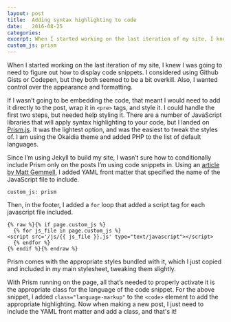 ```yaml
---
layout: post
title:  Adding syntax highlighting to code
date:   2016-08-25
categories:
excerpt: When I started working on the last iteration of my site, I knew I was going to need to figure out how to display code snippets.
custom_js: prism
---
```

When I started working on the last iteration of my site, I knew I was going to need to figure out how to display code snippets. I considered using Github Gists or Codepen, but they both seemed to be a bit overkill. Also, I wanted control over the appearance and formatting.

If I wasn’t going to be embedding the code, that meant I would need to add it directly to the post, wrap it in `<pre>` tags, and style it. I could handle the first two steps, but needed help styling it. There are a number of JavaScript libraries that will apply syntax highlighting to your code, but I landed on [Prism.js](http://prismjs.com). It was the lightest option, and was the easiest to tweak the styles of. I am using the Okaidia theme and added PHP to the list of default languages.

Since I’m using Jekyll to build my site, I wasn’t sure how to conditionally include Prism only on the posts I’m using code snippets in. Using an [article by Matt Gemmell](http://mattgemmell.com/page-specific-assets-with-jekyll/), I added YAML front matter that specified the name of the JavaScript file to include.

<pre><code class="language-markup">custom_js: prism</code></pre>

Then, in the footer, I added a `for` loop that added a script tag for each javascript file included.

<pre><code class="language-markup">{% raw %}{% if page.custom_js %}
  {% for js_file in page.custom_js %}
&lt;script src='/js/{{ js_file }}.js' type="text/javascript"&gt;&lt;/script&gt;
  {% endfor %}
{% endif %}{% endraw %}</code></pre>

Prism comes with the appropriate styles bundled with it, which I just copied and included in my main stylesheet, tweaking them slightly.

With Prism running on the page, all that’s needed to properly activate it is the appropriate class for the language of the code snippet. For the above snippet, I added `class="language-markup"` to the `<code>`  element to add the appropriate highlighting. Now when making a new post, I just need to include the YAML front matter and add a class, and that's it!

